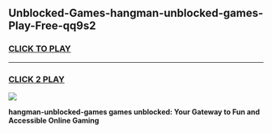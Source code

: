 
## Unblocked-Games-hangman-unblocked-games-Play-Free-qq9s2
<h3>
<a href="https://premium76.site?title=hangman-unblocked-games&ref=18A1">CLICK TO PLAY</a></h3>
<hr>

<h3>
<a href="https://premium76.site?title=hangman-unblocked-games&ref=18A1">CLICK 2 PLAY</a>
  
</h3>

<a href="https://premium76.site?title=hangman-unblocked-games&ref=18A1"><img src="https://clearcache.store/games.png"></a>


**hangman-unblocked-games games unblocked: Your Gateway to Fun and Accessible Online Gaming**
